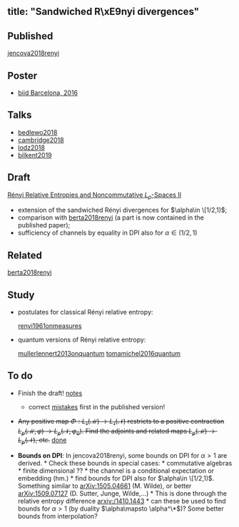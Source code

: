 title: "Sandwiched R\xE9nyi divergences"
---
## Published 

[jencova2018renyi](jencova2018renyi)


## Poster

* [biid Barcelona, 2016](sandwiched/lpposter.pdf)


## Talks

* [bedlewo2018](sandwiched/bedlewo2018.pdf)
* [cambridge2018](sandwiched/cambridge2018.pdf)
* [lodz2018](sandwiched/lodz2018.pdf)
* [bilkent2019](sandwiched/bilkent2019.pdf)



## Draft 

[Rényi Relative Entropies and Noncommutative $L_p$-Spaces II](sandwiched/part2.pdf)

* extension of the sandwiched Rényi divergences for $\alpha\in \[1/2,1)$;
* comparison with [berta2018renyi](berta2018renyi)  (a part is now contained in the published paper);
* sufficiency of channels by equality in DPI also for $\alpha\in (1/2,1)$


## Related

[berta2018renyi](berta2018renyi)


## Study 

* postulates for classical Rényi relative entropy:
    
    [renyi1961onmeasures](renyi1961onmeasures) 

* quantum versions of Rényi relative entropy:
    
    [mullerlennert2013onquantum](mullerlennert2013onquantum)
    [tomamichel2016quantum](tomamichel2016quantum)



## To do

* Finish the draft! [notes](sandwiched/notes.pdf)
    * correct [mistakes](jencova2018renyi/mistakes.pdf)  first in the published version! 
* <del>Any positive map $\Phi: L_1(\mathcal M)\to L_1(\mathcal N)$ restricts to a positive contraction $L_p(\mathcal M,\varphi)\to L_p(\mathcal N,\varphi_0)$. 
Find the adjoints and related maps $L_p(\mathcal M)\to L_p(\mathcal N)$, etc.</del> [done](sandwiched/dual_maps.pdf)

* **Bounds on DPI**: In jencova2018renyi, some bounds on DPI for $\alpha>1$ are derived. 
      * Check these bounds in special cases:
           * commutative algebras
           * finite dimensional ??
           * the channel is a conditional expectation or embedding (hm.)
      * find bounds for DPI also for $\alpha\in \[1/2,1)$. Something similar to  [arXiv:1505.04661](https://arxiv.org/abs/1505.04661) (M. Wilde), or better [arXiv:1509.07127](https://arxiv.org/abs/1509.07127) (D. Sutter, Junge, Wilde,...)
          * This is done through the relative entropy difference [arxiv:/1410.1443](https://arxiv.org/abs/1410.1443)
      * can these be used to find bounds for $\alpha>1$ (by duality $\alpha\mapsto \alpha^\*$)? Some better bounds from interpolation?
